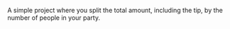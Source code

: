 A simple project where you split the total amount, including the tip, by the number of people in your party.

